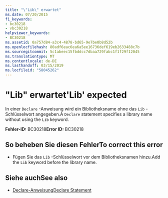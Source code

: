 ```yaml
---
title: "\"Lib\" erwartet"
ms.date: 07/20/2015
f1_keywords:
- bc30218
- vbc30218
helpviewer_keywords:
- BC30218
ms.assetid: 0a757d84-a3c4-4878-bd65-9e7be0b8d52b
ms.openlocfilehash: 80adf6eac6ea6a5ee16736def619eb2633488c7b
ms.sourcegitcommit: 5c1abeec15fbddcc7dbaa729fabc1f1f29f12045
ms.translationtype: MT
ms.contentlocale: de-DE
ms.lasthandoff: 03/15/2019
ms.locfileid: "58045262"
---
```

# <a name="lib-expected"></a><span data-ttu-id="7b7fe-102">"Lib" erwartet</span><span class="sxs-lookup"><span data-stu-id="7b7fe-102">'Lib' expected</span></span>
<span data-ttu-id="7b7fe-103">In einer `Declare` -Anweisung wird ein Bibliotheksname ohne das `Lib` -Schlüsselwort angegeben.</span><span class="sxs-lookup"><span data-stu-id="7b7fe-103">A `Declare` statement specifies a library name without using the `Lib` keyword.</span></span>  
  
 <span data-ttu-id="7b7fe-104">**Fehler-ID:** BC30218</span><span class="sxs-lookup"><span data-stu-id="7b7fe-104">**Error ID:** BC30218</span></span>  
  
## <a name="to-correct-this-error"></a><span data-ttu-id="7b7fe-105">So beheben Sie diesen Fehler</span><span class="sxs-lookup"><span data-stu-id="7b7fe-105">To correct this error</span></span>  
  
-   <span data-ttu-id="7b7fe-106">Fügen Sie das `Lib` -Schlüsselwort vor dem Bibliotheksnamen hinzu.</span><span class="sxs-lookup"><span data-stu-id="7b7fe-106">Add the `Lib` keyword before the library name.</span></span>  
  
## <a name="see-also"></a><span data-ttu-id="7b7fe-107">Siehe auch</span><span class="sxs-lookup"><span data-stu-id="7b7fe-107">See also</span></span>

- [<span data-ttu-id="7b7fe-108">Declare-Anweisung</span><span class="sxs-lookup"><span data-stu-id="7b7fe-108">Declare Statement</span></span>](../../visual-basic/language-reference/statements/declare-statement.md)
